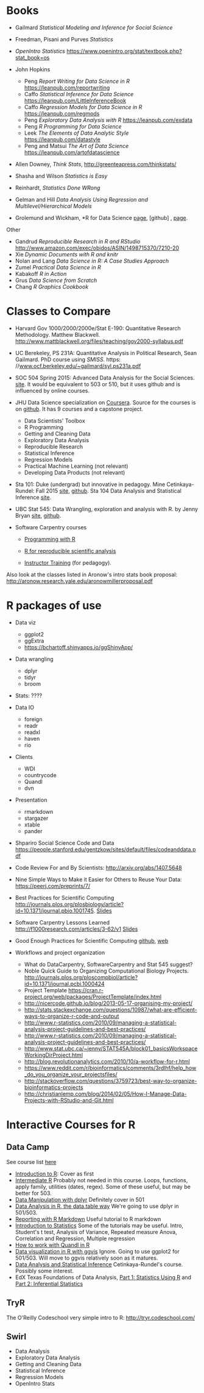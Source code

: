 # Books

- Gailmard *Statistical Modeling and Inference for Social Science*
- Freedman, Pisani and Purves *Statistics*
- *OpenIntro Statistics* https://www.openintro.org/stat/textbook.php?stat_book=os
- John Hopkins

   - Peng *Report Writing for Data Science in R* https://leanpub.com/reportwriting
   - Caffo *Statistical Inference for Data Science* https://leanpub.com/LittleInferenceBook
   - Caffo *Regression Models for Data Science in R* https://leanpub.com/regmods
   - Peng *Exploratory Data Analysis with R* https://leanpub.com/exdata
   - Peng *R Programming for Data Science* 
   - Leek *The Elements of Data Analytic Style* https://leanpub.com/datastyle
   - Peng and Matsui *The Art of Data Science* https://leanpub.com/artofdatascience
   
- Allen Downey, *Think Stats*, http://greenteapress.com/thinkstats/
- Shasha and Wilson *Statistics is Easy*
- Reinhardt, *Statistics Done WRong*
- Gelman and Hill *Data Analysis Using Regression and Multilevel/Hierarchical Models*
- Grolemund and Wickham, *R for Data Science [page](http://r4ds.had.co.nz/), [github] , [page](http://garrettgman.github.io/).

Other

- Gandrud *Reproducible Research in R and RStudio* http://www.amazon.com/exec/obidos/ASIN/1498715370/7210-20
- Xie *Dynamic Documents with R and knitr*
- Nolan and Lang *Data Science in R: A Case Studies Approach* 
- Zumel *Practical Data Science in R*
- Kabakoff *R in Action*
- Grus *Data Science from Scratch*
- Chang *R Graphics Cookbook*


# Classes to Compare

- Harvard Gov 1000/2000/2000e/Stat E-190:
Quantitative Research Methodology. Matthew Blackwell. http://www.mattblackwell.org/files/teaching/gov2000-syllabus.pdf
- UC Berekeley, PS 231A: Quantitative Analysis in Political Research, Sean Gailmard. PhD course using *SMISS*.  https: //www.ocf.berkeley.edu/~gailmard/syl.ps231a.pdf
- SOC 504 Spring 2015: Advanced Data Analysis for the Social Sciences. [site](http://www.princeton.edu/~mjs3/soc504_s2015/). It would be equivalent to 503 or 510, but it uses github and is influenced by online courses.
- JHU Data Science specialization on [Coursera](https://www.coursera.org/specializations/jhu-data-science/1). Source for the courses is on [github](https://github.com/DataScienceSpecialization/courses). It has 9 courses and a capstone project.

    - Data Scientists' Toolbox
	- R Programming
	- Getting and Cleaning Data
	- Exploratory Data Analysis
	- Reproducible Research
	- Statistical Inference
	- Regression Models
	- Practical Machine Learning (not relevant)
	- Developing Data Products (not relevant)

- Sta 101: Duke (undergrad) but innovative in pedagogy. Mine Cetinkaya-Rundel: Fall 2015 [site](httpspa://stat.duke.edu/courses/Fall15/sta101.002/), [github](https://github.com/mine-cetinkaya-rundel/sta101_f15). Sta 104 Data Analysis and Statistical Inference [site](https://stat.duke.edu/courses/Summer15/sta104.01-1/).
- UBC Stat 545: Data Wrangling, exploration and analysis with R. by Jenny Bryan [site](https://stat545-ubc.github.io/), [github](https://github.com/STAT545-UBC/STAT545-UBC.github.io).
- Software Carpentry courses 

    - [Programming with R](http://swcarpentry.github.io/r-novice-inflammation/)
	- [R for reproducible scientific analysis](http://swcarpentry.github.io/r-novice-gapminder/)
	
	- [Instructor Training](https://github.com/swcarpentry/instructor-training) (for pedagogy).
	

Also look at the classes listed in Aronow's intro stats book proposal: http://aronow.research.yale.edu/aronowmillerproposal.pdf

# R packages of use

- Data viz
  - ggplot2
  - ggExtra
  - https://bchartoff.shinyapps.io/ggShinyApp/
- Data wrangling
  - dplyr
  - tidyr
  - broom
- Stats: ????
- Data IO
  - foreign
  - readr
  - readxl
  - haven
  - rio
- Clients
  - WDI
  - countrycode
  - Quandl
  - dvn
- Presentation
  - rmarkdown
  - stargazer
  - xtable
  - pander



- Shpariro Social Science Code and Data https://people.stanford.edu/gentzkow/sites/default/files/codeanddata.pdf
- Code Review For and By Scientists: http://arxiv.org/abs/1407.5648
- Nine Simple Ways to Make it Easier for Others to Reuse Your Data: https://peerj.com/preprints/7/
- Best Practices for Scientific Computing http://journals.plos.org/plosbiology/article?id=10.1371/journal.pbio.1001745. [Slides](http://swcarpentry.github.io/slideshows/best-practices/index.html#slide-0)
- Software Carpentry Lessons Learned http://f1000research.com/articles/3-62/v1 [Slides](http://swcarpentry.github.io/slideshows/lessons-learned/index.html)
- Good Enough Practices for Scientific Computing [github](https://github.com/swcarpentry/good-enough-practices-in-scientific-computing), [web](http://swcarpentry.github.io/good-enough-practices-in-scientific-computing/)

- Workflows and project organization

	- What do DataCarpentry, SoftwareCarpentry and Stat 545 suggest?
	- Noble Quick Guide to Organizing Computational Biology Projects. http://journals.plos.org/ploscompbiol/article?id=10.1371/journal.pcbi.1000424
	- Project Template https://cran.r-project.org/web/packages/ProjectTemplate/index.html
	- http://nicercode.github.io/blog/2013-05-17-organising-my-project/
	- http://stats.stackexchange.com/questions/10987/what-are-efficient-ways-to-organize-r-code-and-output
	- http://www.r-statistics.com/2010/09/managing-a-statistical-analysis-project-guidelines-and-best-practices/
	- http://www.r-statistics.com/2010/09/managing-a-statistical-analysis-project-guidelines-and-best-practices/
	- http://www.stat.ubc.ca/~jenny/STAT545A/block01_basicsWorkspaceWorkingDirProject.html
	- http://blog.revolutionanalytics.com/2010/10/a-workflow-for-r.html
	- https://www.reddit.com/r/bioinformatics/comments/3rdlhf/help_how_do_you_organize_your_projectsfiles/
	- http://stackoverflow.com/questions/3759723/best-way-to-organize-bioinformatics-projects
	- http://christianlemp.com/blog/2014/02/05/How-I-Manage-Data-Projects-with-RStudio-and-Git.html
	
# Interactive Courses for R

## Data Camp

See course list [here](https://www.datacamp.com/courses)

* [Introduction to R](https://www.datacamp.com/courses/free-introduction-to-r): Cover as first 
* [Intermediate R](https://www.datacamp.com/courses/intermediate-r) Probably not needed in this course. Loops, functions, apply family, utilities (dates, regex). Some of these useful, but may be better for 503.
* [Data Manipulation with dplyr](https://www.datacamp.com/courses/dplyr-data-manipulation-r-tutorial) Definitely cover in 501
* [Data Analysis in R, the data.table way](https://www.datacamp.com/courses/data-table-data-manipulation-r-tutorial) We're going to use dplyr in 501/503.
* [Reporting with R Markdown](https://www.datacamp.com/courses/reporting-with-r-markdown) Useful tutorial to R markdown
* [Introduction to Statistics](https://www.datacamp.com/introduction-to-statistics) Some of the tutorials may be useful. Intro, Student's t test, Analysis of Variance, Repeated measure Anova, Correlation and Regression, Multiple regression
* [How to work with Quandl in R](https://www.datacamp.com/courses/quandl-r-tutorial)
* [Data visualization in R with ggvis](https://www.datacamp.com/courses/ggvis-data-visualization-r-tutorial) Ignore. Going to use ggplot2 for 501/503. Will move to ggvis relatively soon as it matures.
* [Data Analysis and Statistical Inference](https://www.datacamp.com/courses/statistical-inference-and-data-analysis) Cetinkaya-Rundel's course. Possibly some interest. 
* EdX Texas Foundations of Data Analysis, [Part 1: Statistics Using R](https://www.edx.org/course/foundations-data-analysis-part-1-utaustinx-ut-7-10x) and [Part 2: Inferential Statistics](https://www.edx.org/course/foundations-data-analysis-part-2-utaustinx-ut-7-20x)

## TryR

The O'Reilly Codeschool very simple intro to R: http://tryr.codeschool.com/

## Swirl

- Data Analysis
- Exploratory Data Analysis
- Getting and Cleaning Data
- Statistical Inference
- Regression Models
- OpenIntro Stats 
